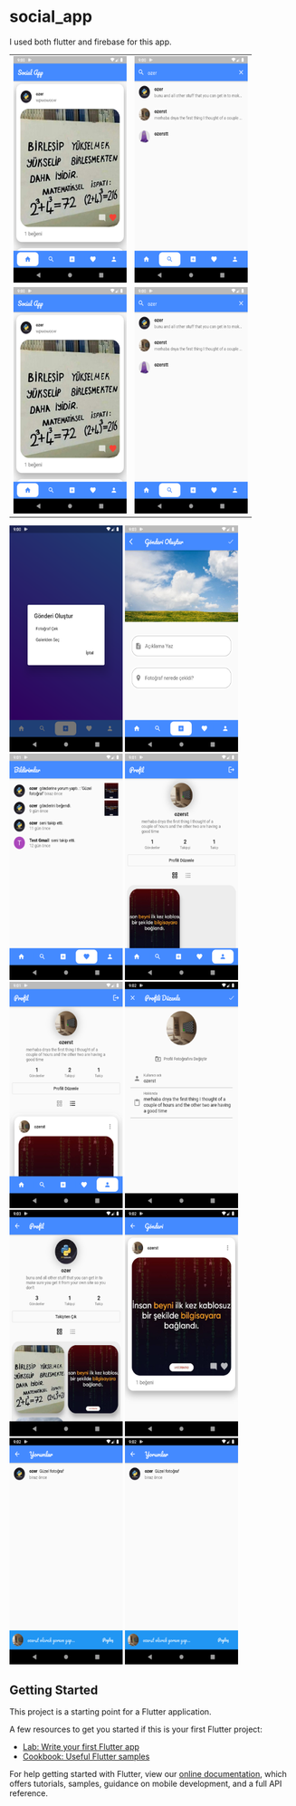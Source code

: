 # social_app

I used both flutter and firebase for this app.
<table>
<tr><td>
<img src="https://github.com/MustafaOzer20/social-app/blob/master/screenshots/flow.png" width="200" height="400">
</td><td>
 <img src="https://github.com/MustafaOzer20/social-app/blob/master/screenshots/search.png" width="200" height="400">
</td></tr>
 <tr><td>
<img src="https://github.com/MustafaOzer20/social-app/blob/master/screenshots/flow.png" width="200" height="400">
</td><td>
 <img src="https://github.com/MustafaOzer20/social-app/blob/master/screenshots/search.png" width="200" height="400">
</td></tr>
</table>
   
  

   <img src="https://github.com/MustafaOzer20/social-app/blob/master/screenshots/choice_photo.png" width="200" height="400">
   <img src="https://github.com/MustafaOzer20/social-app/blob/master/screenshots/addpost.png" width="200" height="400">

   <img src="https://github.com/MustafaOzer20/social-app/blob/master/screenshots/notifications.png" width="200" height="400">
   <img src="https://github.com/MustafaOzer20/social-app/blob/master/screenshots/profile_grid.png" width="200" height="400">

   <img src="https://github.com/MustafaOzer20/social-app/blob/master/screenshots/profile_list.png" width="200" height="400">
   <img src="https://github.com/MustafaOzer20/social-app/blob/master/screenshots/edit_profile.png" width="200" height="400">

   <img src="https://github.com/MustafaOzer20/social-app/blob/master/screenshots/user_profile.png" width="200" height="400">
    <img src="https://github.com/MustafaOzer20/social-app/blob/master/screenshots/single_post.png" width="200" height="400">
    <img src="https://github.com/MustafaOzer20/social-app/blob/master/screenshots/comments.png" width="200" height="400">
    <img src="https://github.com/MustafaOzer20/social-app/blob/master/screenshots/comments.png" width="200" height="400">

## Getting Started

This project is a starting point for a Flutter application.

A few resources to get you started if this is your first Flutter project:

- [Lab: Write your first Flutter app](https://flutter.dev/docs/get-started/codelab)
- [Cookbook: Useful Flutter samples](https://flutter.dev/docs/cookbook)

For help getting started with Flutter, view our
[online documentation](https://flutter.dev/docs), which offers tutorials,
samples, guidance on mobile development, and a full API reference.
